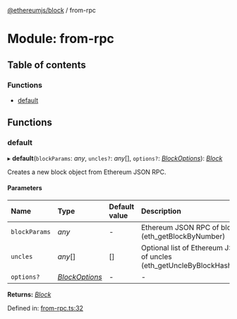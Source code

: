 [@ethereumjs/block](../README.md) / from-rpc

# Module: from-rpc

## Table of contents

### Functions

- [default](from_rpc.md#default)

## Functions

### default

▸ **default**(`blockParams`: *any*, `uncles?`: *any*[], `options?`: [*BlockOptions*](../interfaces/types.blockoptions.md)): [*Block*](../classes/block.block-1.md)

Creates a new block object from Ethereum JSON RPC.

#### Parameters

| Name | Type | Default value | Description |
| :------ | :------ | :------ | :------ |
| `blockParams` | *any* | - | Ethereum JSON RPC of block (eth_getBlockByNumber) |
| `uncles` | *any*[] | [] | Optional list of Ethereum JSON RPC of uncles (eth_getUncleByBlockHashAndIndex) |
| `options?` | [*BlockOptions*](../interfaces/types.blockoptions.md) | - | - |

**Returns:** [*Block*](../classes/block.block-1.md)

Defined in: [from-rpc.ts:32](https://github.com/ethereumjs/ethereumjs-monorepo/blob/master/packages/block/src/from-rpc.ts#L32)

